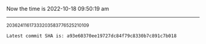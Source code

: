 Now the time is 2022-10-18 09:50:19 am

---

<small>20362411617333203583776525210109</small>

```txt
Latest commit SHA is: a93e60370ee19727dc84f79c8330b7c891c7b018
```
